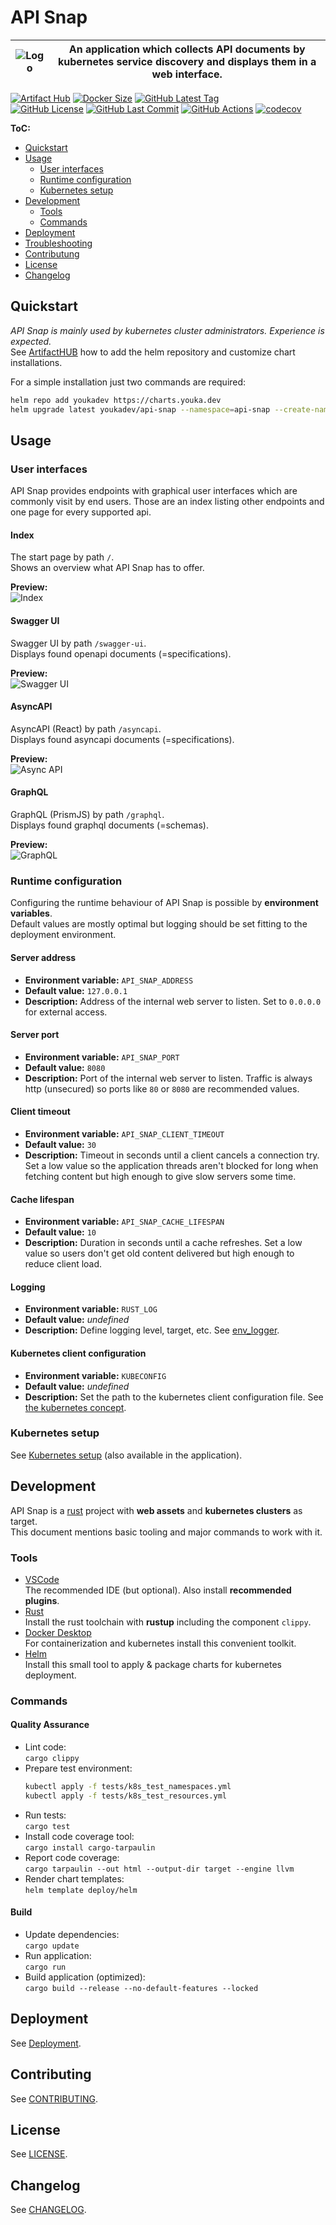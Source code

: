 # API Snap

| ![Logo](docs/logo.svg) | An application which collects API documents by kubernetes service discovery and displays them in a web interface. |
|---|---|

[![Artifact Hub](https://img.shields.io/endpoint?url=https://artifacthub.io/badge/repository/youkadev)](https://artifacthub.io/packages/helm/youkadev/api-snap/)
[![Docker Size](https://badgen.net/docker/size/youkadev/api-snap?icon=docker&label=Docker%20Size)](https://hub.docker.com/r/youkadev/api-snap)
[![GitHub Latest Tag](https://badgen.net/github/tag/youka/api-snap?icon=github&label=Latest%20Tag&color=black)](https://github.com/youka/api-snap/tags)  
[![GitHub License](https://badgen.net/github/license/youka/api-snap?icon=github&label=License&color=green)](./LICENSE)
[![GitHub Last Commit](https://badgen.net/github/last-commit/youka/api-snap?icon=github&label=Last%20Commit)](https://github.com/Youka/api-snap/commits)
[![GitHub Actions](https://github.com/youka/api-snap/actions/workflows/main.yml/badge.svg)](https://github.com/Youka/api-snap/actions)
[![codecov](https://codecov.io/github/Youka/api-snap/graph/badge.svg?token=H8DLDKIYI7)](https://codecov.io/github/Youka/api-snap)

**ToC:**
* [Quickstart](#quickstart)
* [Usage](#usage)
  * [User interfaces](#user-interfaces)
  * [Runtime configuration](#runtime-configuration)
  * [Kubernetes setup](#kubernetes-setup)
* [Development](#development)
  * [Tools](#tools)
  * [Commands](#commands)
* [Deployment](#deployment)
* [Troubleshooting](#troubleshooting)
* [Contributung](#contributing)
* [License](#license)
* [Changelog](#changelog)


## Quickstart
_API Snap is mainly used by kubernetes cluster administrators. Experience is expected._  
See [ArtifactHUB](https://artifacthub.io/packages/helm/youkadev/api-snap/) how to add the helm repository and customize chart installations.

For a simple installation just two commands are required:
```sh
helm repo add youkadev https://charts.youka.dev
helm upgrade latest youkadev/api-snap --namespace=api-snap --create-namespace --install --atomic
```

## Usage

### User interfaces
API Snap provides endpoints with graphical user interfaces which are commonly visit by end users. Those are an index listing other endpoints and one page for every supported api.

#### Index
The start page by path `/`.  
Shows an overview what API Snap has to offer.

**Preview:**  
![Index](./docs/preview_index.png)

#### Swagger UI
Swagger UI by path `/swagger-ui`.  
Displays found openapi documents (=specifications).

**Preview:**  
![Swagger UI](./docs/preview_swaggerui.png)

#### AsyncAPI
AsyncAPI (React) by path `/asyncapi`.  
Displays found asyncapi documents (=specifications).

**Preview:**  
![Async API](./docs/preview_asyncapi.png)

#### GraphQL
GraphQL (PrismJS) by path `/graphql`.  
Displays found graphql documents (=schemas).

**Preview:**  
![GraphQL](./docs/preview_graphql.png)

### Runtime configuration
Configuring the runtime behaviour of API Snap is possible by **environment variables**.  
Default values are mostly optimal but logging should be set fitting to the deployment environment.

#### Server address
* **Environment variable:** `API_SNAP_ADDRESS`
* **Default value:** `127.0.0.1`
* **Description:** Address of the internal web server to listen. Set to `0.0.0.0` for external access.

#### Server port
* **Environment variable:** `API_SNAP_PORT`
* **Default value:** `8080`
* **Description:** Port of the internal web server to listen. Traffic is always http (unsecured) so ports like `80` or `8080` are recommended values.

#### Client timeout
* **Environment variable:** `API_SNAP_CLIENT_TIMEOUT`
* **Default value:** `30`
* **Description:** Timeout in seconds until a client cancels a connection try. Set a low value so the application threads aren't blocked for long when fetching content but high enough to give slow servers some time.

#### Cache lifespan
* **Environment variable:** `API_SNAP_CACHE_LIFESPAN`
* **Default value:** `10`
* **Description:** Duration in seconds until a cache refreshes. Set a low value so users don't get old content delivered but high enough to reduce client load.

#### Logging
* **Environment variable:** `RUST_LOG`
* **Default value:** _undefined_
* **Description:** Define logging level, target, etc. See [env_logger](https://docs.rs/env_logger/latest/env_logger/).

#### Kubernetes client configuration
* **Environment variable:** `KUBECONFIG`
* **Default value:** _undefined_
* **Description:** Set the path to the kubernetes client configuration file. See [the kubernetes concept](https://kubernetes.io/docs/concepts/configuration/organize-cluster-access-kubeconfig/#the-kubeconfig-environment-variable).

### Kubernetes setup
See [Kubernetes setup](./docs/kubernetes_setup.md) (also available in the application).

## Development
API Snap is a [rust](https://www.rust-lang.org/) project with **web assets** and **kubernetes clusters** as target.  
This document mentions basic tooling and major commands to work with it.

### Tools
* [VSCode](https://code.visualstudio.com/)  
  The recommended IDE (but optional). Also install **recommended plugins**.
* [Rust](https://www.rust-lang.org/tools/install)  
  Install the rust toolchain with **rustup** including the component `clippy`.
* [Docker Desktop](https://www.docker.com/products/docker-desktop/)  
  For containerization and kubernetes install this convenient toolkit.
* [Helm](https://helm.sh/)  
  Install this small tool to apply & package charts for kubernetes deployment.

### Commands

#### Quality Assurance
* Lint code:  
  `cargo clippy`
* Prepare test environment:  
  ```sh
  kubectl apply -f tests/k8s_test_namespaces.yml
  kubectl apply -f tests/k8s_test_resources.yml
  ```
* Run tests:  
  `cargo test`
* Install code coverage tool:  
  `cargo install cargo-tarpaulin`
* Report code coverage:  
  `cargo tarpaulin --out html --output-dir target --engine llvm`
* Render chart templates:  
  `helm template deploy/helm`

#### Build
* Update dependencies:  
  `cargo update`
* Run application:  
  `cargo run`
* Build application (optimized):  
  `cargo build --release --no-default-features --locked`

## Deployment
See [Deployment](./docs/deployment.md).

## Contributing
See [CONTRIBUTING](./CONTRIBUTING.md).

## License
See [LICENSE](./LICENSE).

## Changelog
See [CHANGELOG](./CHANGELOG.md).
